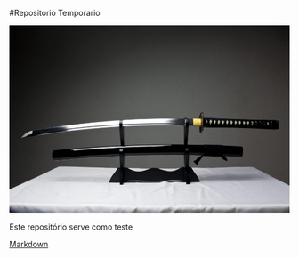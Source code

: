 #Repositorio Temporario

![Katana](katana.jpg)

Este repositório serve como teste

[Markdown](blob/master/MD.md)
